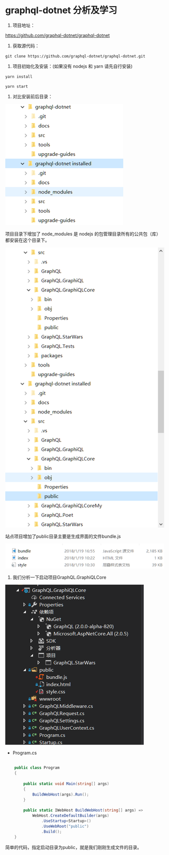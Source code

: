 # graphql-dotnet 分析及学习

1. 项目地址：

<https://github.com/graphql-dotnet/graphql-dotnet>

1. 获取源代码：

`git clone https://github.com/graphql-dotnet/graphql-dotnet.git`

1. 项目初始化及安装：(如果没有 nodejs 和 yarn 请先自行安装)

`yarn install`

`yarn start`

1. 对比安装前后目录：

![1](001.png)

项目目录下增加了 node_modules 是 nodejs 的包管理目录所有的公共包（库）都安装在这个目录下。

![2](002.png)

站点项目增加了public目录主要是生成界面的文件bundle.js

![3](003.png)

1. 我们分析一下启动项目GraphQL.GraphiQLCore

![4](004.png)

- Program.cs

```C#

    public class Program
    {

        public static void Main(string[] args)
        {
            BuildWebHost(args).Run();
        }

        public static IWebHost BuildWebHost(string[] args) =>
            WebHost.CreateDefaultBuilder(args)
                .UseStartup<Startup>()
                .UseWebRoot("public")
                .Build();
    }
```

简单的代码，指定启动目录为public，就是我们刚刚生成文件的目录。
